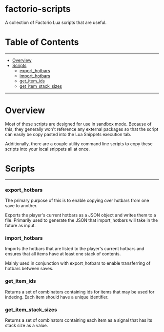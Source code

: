 # factorio-scripts
A collection of Factorio Lua scripts that are useful.


# Table of Contents

--------------------
- [Overview](#Overview)
- [Scripts](#Scripts)
  - [export_hotbars](#export_hotbars)
  - [import_hotbars](#import_hotbars)
  - [get_item_ids](#get_item_ids)
  - [get_item_stack_sizes](#get_item_s)

--------------------

# Overview
Most of these scripts are designed for use in sandbox mode. Because of this, 
they generally won't reference any external packages so that the script can easily be copy pasted
into the Lua Snippets execution tab.

Additionally, there are a couple utility command line scripts to copy these scripts into your local
snippets all at once.

# Scripts

--------------------

### export_hotbars
The primary purpose of this is to enable copying over hotbars from one save to another.

Exports the player's current hotbars as a JSON object and writes them to a file. 
Primarily used to generate the JSON that import_hotbars will take in the future as input.


### import_hotbars
Imports the hotbars that are listed to the player's current hotbars and ensures that all items 
have at least one stack of contents.

Mainly used in conjunction with export_hotbars to enable transferring of hotbars between saves.


### get_item_ids
Returns a set of combinators containing ids for items that may be used for indexing.
Each item should have a unique identifier.


### get_item_stack_sizes
Returns a set of combinators containing each item as a signal that has its stack size as a value.
